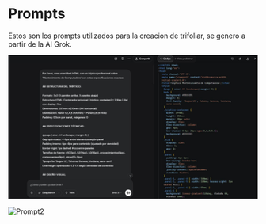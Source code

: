 #  Prompts 

Estos son los prompts utilizados para la creacion de trifoliar, se genero a partir de la AI Grok.

![Prompt1](src/Captura1.JPG)

![Prompt2](src/Diseño.JPG)
